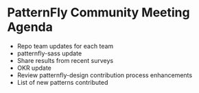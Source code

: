 # PatternFly Community Meeting Agenda

* Repo team updates for each team
* patternfly-sass update
* Share results from recent surveys
* OKR update
* Review patternfly-design contribution process enhancements
* List of new patterns contributed
